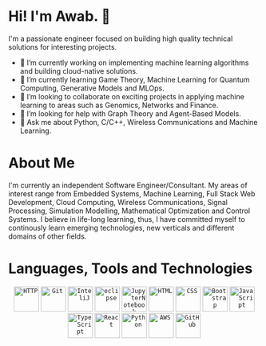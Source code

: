 # Hi! I'm Awab. 👋
<!--
**awabasher/awabasher** is a ✨ _special_ ✨ repository because its `README.md` (this file) appears on your GitHub profile.

Here are some ideas to get you started:

- 🔭 I’m currently working on ...
- 🌱 I’m currently learning ...
- 👯 I’m looking to collaborate on ...
- 🤔 I’m looking for help with ...
- 💬 Ask me about ...
- 📫 How to reach me: ...
- 😄 Pronouns: ...
- ⚡ Fun fact: ...
-->
I'm a passionate engineer focused on building high quality technical solutions for interesting projects.
- 🔭 I’m currently working on implementing machine learning algorithms and building cloud-native solutions.
- 🌱 I’m currently learning Game Theory, Machine Learning for Quantum Computing, Generative Models and MLOps.
- 👯 I’m looking to collaborate on exciting projects in applying machine learning to areas such as Genomics, Networks and Finance.
- 🤔 I’m looking for help with Graph Theory and Agent-Based Models.
- 💬 Ask me about Python, C/C++, Wireless Communications and Machine Learning.
# About Me
I'm currently an independent Software Engineer/Consultant. My areas of interest range from Embedded Systems, Machine Learning, Full Stack Web Development, Cloud Computing, Wireless Communications, Signal Processing, Simulation Modelling, Mathematical Optimization and Control Systems. I believe in life-long learning, thus, I have committed myself to continously learn emerging technologies, new verticals and different domains of other fields.
# Languages, Tools and Technologies
<div align="center">
	<code><img height="50" src="https://user-images.githubusercontent.com/25181517/183869554-ae3ce73a-b756-4cea-bb96-eadc96506102.png" alt="HTTP" title="HTTP" /></code>
	<code><img height="50" src="https://user-images.githubusercontent.com/25181517/117364277-fc4eb280-aebd-11eb-8769-a3583c6a2037.png" alt="Git" title="Git" /></code>
	<code><img height="50" src="https://user-images.githubusercontent.com/25181517/121302773-7aa5d680-c8fa-11eb-98aa-e016fdb2de32.png" alt="InteliJ" title="InteliJ" /></code>
	<code><img height="50" src="https://user-images.githubusercontent.com/25181517/183577745-799bb814-d819-4886-903c-a680bfcd5714.png" alt="eclipse" title="eclipse" /></code>
	<code><img height="50" src="https://user-images.githubusercontent.com/25181517/183914128-3fc88b4a-4ac1-40e6-9443-9a30182379b7.png" alt="JupyterNotebook" title="JupyterNotebook" /></code>
	<code><img height="50" src="https://user-images.githubusercontent.com/25181517/117447535-f00a3a00-af3d-11eb-89bf-45aaf56dbaf1.png" alt="HTML" title="HTML" /></code>
	<code><img height="50" src="https://user-images.githubusercontent.com/25181517/183898674-75a4a1b1-f960-4ea9-abcb-637170a00a75.png" alt="CSS" title="CSS" /></code>
	<code><img height="50" src="https://user-images.githubusercontent.com/25181517/183898054-b3d693d4-dafb-4808-a509-bab54cf5de34.png" alt="Bootstrap" title="Bootstrap" /></code>
	<code><img height="50" src="https://user-images.githubusercontent.com/25181517/117447155-6a868a00-af3d-11eb-9cfe-245df15c9f3f.png" alt="JavaScript" title="JavaScript" /></code>
	<code><img height="50" src="https://user-images.githubusercontent.com/25181517/183890598-19a0ac2d-e88a-4005-a8df-1ee36782fde1.png" alt="TypeScript" title="TypeScript" /></code>
	<code><img height="50" src="https://user-images.githubusercontent.com/25181517/183897015-94a058a6-b86e-4e42-a37f-bf92061753e5.png" alt="React" title="React" /></code>
	<code><img height="50" src="https://user-images.githubusercontent.com/25181517/183423507-c056a6f9-1ba8-4312-a350-19bcbc5a8697.png" alt="Python" title="Python" /></code>
	<code><img height="50" src="https://user-images.githubusercontent.com/25181517/183896132-54262f2e-6d98-41e3-8888-e40ab5a17326.png" alt="AWS" title="AWS" /></code>
	<code><img height="50" src="https://user-images.githubusercontent.com/25181517/117364276-fc4eb280-aebd-11eb-92ba-8a6ef74b7313.png" alt="GitHub" title="GitHub" /></code>
</div>

<!-- I develop Control Systems using Microcontrollers like ARM-Cortex-M and AVR with RTOS using C/C++. I use Python, TensorFlow, and GCP and AWS to build Machine Learning models for my Embedded Systems. I'm passionate about web services and APIs and I use React and Node.JS to build my web apps. -->
